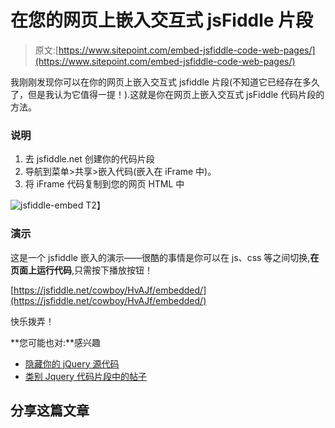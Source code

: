 # 在您的网页上嵌入交互式 jsFiddle 片段

> 原文:[https://www.sitepoint.com/embed-jsfiddle-code-web-pages/](https://www.sitepoint.com/embed-jsfiddle-code-web-pages/)

我刚刚发现你可以在你的网页上嵌入交互式 jsfiddle 片段(不知道它已经存在多久了，但是我认为它值得一提！).这就是你在网页上嵌入交互式 jsFiddle 代码片段的方法。

### 说明

1.  去 jsfiddle.net 创建你的代码片段
2.  导航到菜单>共享>嵌入代码(嵌入在 iFrame 中)。
3.  将 iFrame 代码复制到您的网页 HTML 中

![jsfiddle-embed](../Images/d4fb872e6d74799fccfc9d3095884bd3.png "jsfiddle-embed")
T2】

### 演示

这是一个 jsfiddle 嵌入的演示——很酷的事情是你可以在 js、css 等之间切换,**在页面上运行代码**,只需按下播放按钮！

[https://jsfiddle.net/cowboy/HvAJf/embedded/](https://jsfiddle.net/cowboy/HvAJf/embedded/)

快乐拨弄！

**您可能也对:**感兴趣

*   [隐藏你的 jQuery 源代码](http://www.jquery4u.com/security/hide-jquery-source-code/)
*   [类别 Jquery 代码片段中的帖子](http://www.jquery4u.com/category/snippets/)

## 分享这篇文章